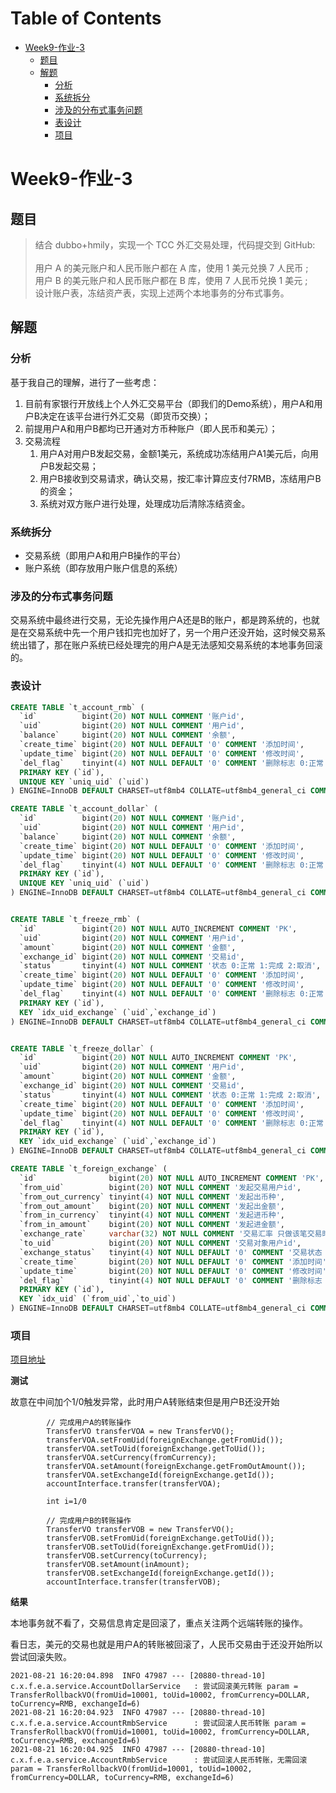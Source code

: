 # Table of Contents

* [Week9-作业-3](#week9-作业-3)
   * [题目](#题目)
   * [解题](#解题)
      * [分析](#分析)
      * [系统拆分](#系统拆分)
      * [涉及的分布式事务问题](#涉及的分布式事务问题)
      * [表设计](#表设计)
      * [项目](#项目)


# Week9-作业-3

## 题目

> 结合 dubbo+hmily，实现一个 TCC 外汇交易处理，代码提交到 GitHub:\
\
用户 A 的美元账户和人民币账户都在 A 库，使用 1 美元兑换 7 人民币 ;\
用户 B 的美元账户和人民币账户都在 B 库，使用 7 人民币兑换 1 美元 ;\
设计账户表，冻结资产表，实现上述两个本地事务的分布式事务。

## 解题

### 分析

基于我自己的理解，进行了一些考虑：

1. 目前有家银行开放线上个人外汇交易平台（即我们的Demo系统），用户A和用户B决定在该平台进行外汇交易（即货币交换）；
2. 前提用户A和用户B都均已开通对方币种账户（即人民币和美元）；
3. 交易流程
   1. 用户A对用户B发起交易，金额1美元，系统成功冻结用户A1美元后，向用户B发起交易；
   2. 用户B接收到交易请求，确认交易，按汇率计算应支付7RMB，冻结用户B的资金；
   3. 系统对双方账户进行处理，处理成功后清除冻结资金。


### 系统拆分

- 交易系统（即用户A和用户B操作的平台）
- 账户系统（即存放用户账户信息的系统）


### 涉及的分布式事务问题

交易系统中最终进行交易，无论先操作用户A还是B的账户，都是跨系统的，也就是在交易系统中先一个用户钱扣完也加好了，另一个用户还没开始，这时候交易系统出错了，那在账户系统已经处理完的用户A是无法感知交易系统的本地事务回滚的。


### 表设计

```sql
CREATE TABLE `t_account_rmb` (
  `id`          bigint(20) NOT NULL COMMENT '账户id',
  `uid`         bigint(20) NOT NULL COMMENT '用户id',
  `balance`     bigint(20) NOT NULL COMMENT '余额',
  `create_time` bigint(20) NOT NULL DEFAULT '0' COMMENT '添加时间',
  `update_time` bigint(20) NOT NULL DEFAULT '0' COMMENT '修改时间',
  `del_flag`    tinyint(4) NOT NULL DEFAULT '0' COMMENT '删除标志 0:正常 1:删除',
  PRIMARY KEY (`id`),
  UNIQUE KEY `uniq_uid` (`uid`)
) ENGINE=InnoDB DEFAULT CHARSET=utf8mb4 COLLATE=utf8mb4_general_ci COMMENT='用户人民币账户表';

CREATE TABLE `t_account_dollar` (
  `id`          bigint(20) NOT NULL COMMENT '账户id',
  `uid`         bigint(20) NOT NULL COMMENT '用户id',
  `balance`     bigint(20) NOT NULL COMMENT '余额',
  `create_time` bigint(20) NOT NULL DEFAULT '0' COMMENT '添加时间',
  `update_time` bigint(20) NOT NULL DEFAULT '0' COMMENT '修改时间',
  `del_flag`    tinyint(4) NOT NULL DEFAULT '0' COMMENT '删除标志 0:正常 1:删除',
  PRIMARY KEY (`id`),
  UNIQUE KEY `uniq_uid` (`uid`)
) ENGINE=InnoDB DEFAULT CHARSET=utf8mb4 COLLATE=utf8mb4_general_ci COMMENT='用户美元账户表';


CREATE TABLE `t_freeze_rmb` (
  `id`          bigint(20) NOT NULL AUTO_INCREMENT COMMENT 'PK',
  `uid`         bigint(20) NOT NULL COMMENT '用户id',
  `amount`      bigint(20) NOT NULL COMMENT '金额',
  `exchange_id` bigint(20) NOT NULL COMMENT '交易id',
  `status`      tinyint(4) NOT NULL COMMENT '状态 0:正常 1:完成 2:取消',
  `create_time` bigint(20) NOT NULL DEFAULT '0' COMMENT '添加时间',
  `update_time` bigint(20) NOT NULL DEFAULT '0' COMMENT '修改时间',
  `del_flag`    tinyint(4) NOT NULL DEFAULT '0' COMMENT '删除标志 0:正常 1:删除',
  PRIMARY KEY (`id`),
  KEY `idx_uid_exchange` (`uid`,`exchange_id`)
) ENGINE=InnoDB DEFAULT CHARSET=utf8mb4 COLLATE=utf8mb4_general_ci COMMENT='用户人民币冻结表';


CREATE TABLE `t_freeze_dollar` (
  `id`          bigint(20) NOT NULL AUTO_INCREMENT COMMENT 'PK',
  `uid`         bigint(20) NOT NULL COMMENT '用户id',
  `amount`      bigint(20) NOT NULL COMMENT '金额',
  `exchange_id` bigint(20) NOT NULL COMMENT '交易id',
  `status`      tinyint(4) NOT NULL COMMENT '状态 0:正常 1:完成 2:取消',
  `create_time` bigint(20) NOT NULL DEFAULT '0' COMMENT '添加时间',
  `update_time` bigint(20) NOT NULL DEFAULT '0' COMMENT '修改时间',
  `del_flag`    tinyint(4) NOT NULL DEFAULT '0' COMMENT '删除标志 0:正常 1:删除',
  PRIMARY KEY (`id`),
  KEY `idx_uid_exchange` (`uid`,`exchange_id`)
) ENGINE=InnoDB DEFAULT CHARSET=utf8mb4 COLLATE=utf8mb4_general_ci COMMENT='用户美元冻结表';

CREATE TABLE `t_foreign_exchange` (
  `id`                bigint(20) NOT NULL AUTO_INCREMENT COMMENT 'PK',
  `from_uid`          bigint(20) NOT NULL COMMENT '发起交易用户id',  
  `from_out_currency` tinyint(4) NOT NULL COMMENT '发起出币种',
  `from_out_amount`   bigint(20) NOT NULL COMMENT '发起出金额',
  `from_in_currency`  tinyint(4) NOT NULL COMMENT '发起进币种',
  `from_in_amount`    bigint(20) NOT NULL COMMENT '发起进金额',
  `exchange_rate`     varchar(32) NOT NULL COMMENT '交易汇率 只做该笔交易时汇率展示用 按发起者出币种 : 入币种',
  `to_uid`            bigint(20) NOT NULL COMMENT '交易对象用户id',  
  `exchange_status`   tinyint(4) NOT NULL DEFAULT '0' COMMENT '交易状态 0:进行中 1:完成 2:取消',
  `create_time`       bigint(20) NOT NULL DEFAULT '0' COMMENT '添加时间',
  `update_time`       bigint(20) NOT NULL DEFAULT '0' COMMENT '修改时间',
  `del_flag`          tinyint(4) NOT NULL DEFAULT '0' COMMENT '删除标志 0:正常 1:删除',
  PRIMARY KEY (`id`),
  KEY `idx_uid` (`from_uid`,`to_uid`)
) ENGINE=InnoDB DEFAULT CHARSET=utf8mb4 COLLATE=utf8mb4_general_ci COMMENT='外汇交易表';
```

### 项目

[项目地址](https://github.com/jlbluluai/xyz-study/tree/master/foreign-exchange-demo)


**测试**

故意在中间加个1/0触发异常，此时用户A转账结束但是用户B还没开始
```
        // 完成用户A的转账操作
        TransferVO transferVOA = new TransferVO();
        transferVOA.setFromUid(foreignExchange.getFromUid());
        transferVOA.setToUid(foreignExchange.getToUid());
        transferVOA.setCurrency(fromCurrency);
        transferVOA.setAmount(foreignExchange.getFromOutAmount());
        transferVOA.setExchangeId(foreignExchange.getId());
        accountInterface.transfer(transferVOA);
        
        int i=1/0

        // 完成用户B的转账操作
        TransferVO transferVOB = new TransferVO();
        transferVOB.setFromUid(foreignExchange.getToUid());
        transferVOB.setToUid(foreignExchange.getFromUid());
        transferVOB.setCurrency(toCurrency);
        transferVOB.setAmount(inAmount);
        transferVOB.setExchangeId(foreignExchange.getId());
        accountInterface.transfer(transferVOB);
```

**结果**

本地事务就不看了，交易信息肯定是回滚了，重点关注两个远端转账的操作。

看日志，美元的交易也就是用户A的转账被回滚了，人民币交易由于还没开始所以尝试回滚失败。

```
2021-08-21 16:20:04.898  INFO 47987 --- [20880-thread-10] c.x.f.e.a.service.AccountDollarService   : 尝试回滚美元转账 param = TransferRollbackVO(fromUid=10001, toUid=10002, fromCurrency=DOLLAR, toCurrency=RMB, exchangeId=6)
2021-08-21 16:20:04.923  INFO 47987 --- [20880-thread-10] c.x.f.e.a.service.AccountRmbService      : 尝试回滚人民币转账 param = TransferRollbackVO(fromUid=10001, toUid=10002, fromCurrency=DOLLAR, toCurrency=RMB, exchangeId=6)
2021-08-21 16:20:04.925  INFO 47987 --- [20880-thread-10] c.x.f.e.a.service.AccountRmbService      : 尝试回滚人民币转账，无需回滚 param = TransferRollbackVO(fromUid=10001, toUid=10002, fromCurrency=DOLLAR, toCurrency=RMB, exchangeId=6)
```
